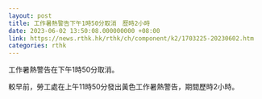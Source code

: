 ```yaml
---
layout: post
title: 工作暑熱警告下午1時50分取消　歷時2小時
date: 2023-06-02 13:50:08.000000000 +08:00
link: https://news.rthk.hk/rthk/ch/component/k2/1703225-20230602.htm
categories: rthk
---
```


工作暑熱警告在下午1時50分取消。

較早前，勞工處在上午11時50分發出黃色工作暑熱警告，期間歷時2小時。
